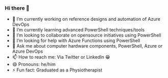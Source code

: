 ### Hi there 👋

<!--
**Manbearpiet/Manbearpiet** is a ✨ _special_ ✨ repository because its `README.md` (this file) appears on your GitHub profile.

Here are some ideas to get you started:

- 🔭 I’m currently working on ...
- 🌱 I’m currently learning ...
- 👯 I’m looking to collaborate on ...
- 🤔 I’m looking for help with ...
- 💬 Ask me about ...
- 📫 How to reach me: ...
- 😄 Pronouns: ...
- ⚡ Fun fact: ...
-->
- 🔭 I’m currently working on reference designs and automation of Azure DevOps
- 🌱 I’m currently learning advanced PowerShell techniques/tools
- 👯 I’m looking to collaborate on opensource initiatives using PowerShell
- 🤔 I’m looking for help with Azure Functions using PowerShell
- 💬 Ask me about computer hardware components, PowerShell, Azure or Azure DevOps
- 📫 How to reach me: Via Twitter or LinkedIn 😁
- 😄 Pronouns: he/him
- ⚡ Fun fact: Graduated as a Physiotherapist
